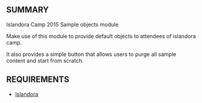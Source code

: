 SUMMARY
-------

Islandora Camp 2015 Sample objects module

Make use of this module to provide default objects to attendees of islandora camp.

It also provides a simple button that allows users to purge all sample content and start from scratch.

REQUIREMENTS
------------
 * [Islandora](https://github.com/islandora/islandora)
